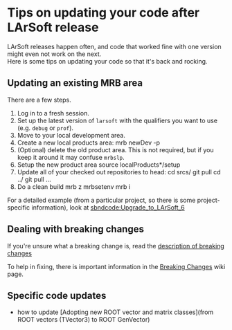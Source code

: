 # Tips on updating your code after LArSoft release



LArSoft releases happen often, and code that worked fine with one version might even not work on the next.  
Here is some tips on updating your code so that it's back and rocking.

## Updating an existing MRB area

There are a few steps.

1.  Log in to a fresh session.
2.  Set up the latest version of `larsoft` with the qualifiers you want to use (e.g. `debug` or `prof`).
3.  Move to your local development area.
4.  Create a new local products area:
        mrb newDev -p
5.  (Optional) delete the old product area. This is not required, but if you keep it around it may confuse `mrbslp`.
6.  Setup the new product area
        source localProducts*/setup
7.  Update all of your checked out repositories to head:
        cd srcs/<repo1>
        git pull
        cd ../<repo2>
        git pull
        ...
8.  Do a clean build
        mrb z
        mrbsetenv
        mrb i <your favorite options>

For a detailed example (from a particular project, so there is some project-specific information), look at [sbndcode:Upgrade_to_LArSoft_6](https://cdcvs.fnal.gov/redmine/projects/sbndcode/wiki/Upgrade_to_LArSoft_6)

## Dealing with breaking changes

If you're unsure what a breaking change is, read the [description of breaking changes](Getting_new_code_into_a_LArSoft_release)

To help in fixing, there is important information in the [Breaking Changes](releases/Breaking_Changes) wiki page.

## Specific code updates

-   how to update [Adopting new ROOT vector and matrix classes](from ROOT vectors (TVector3) to ROOT GenVector)
